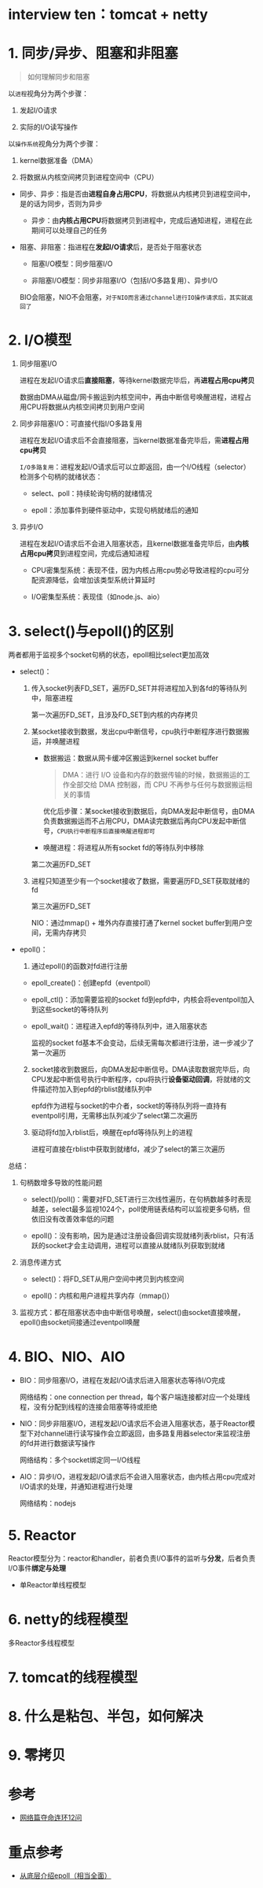 # interview ten：tomcat + netty

# **1. 同步/异步、阻塞和非阻塞**

> 如何理解同步和阻塞

以`进程`视角分为两个步骤：

1. 发起I/O请求

2. 实际的I/O读写操作

以`操作系统`视角分为两个步骤：

1. kernel数据准备（DMA）

2. 将数据从内核空间拷贝到进程空间中（CPU）

- 同步、异步：指是否由**进程自身占用CPU**，将数据从内核拷贝到进程空间中，是的话为同步，否则为异步

    - 异步：由**内核占用CPU**将数据拷贝到进程中，完成后通知进程，进程在此期间可以处理自己的任务

- 阻塞、非阻塞：指进程在**发起I/O请求**后，是否处于阻塞状态

    - 阻塞I/O模型：同步阻塞I/O

    - 非阻塞I/O模型：同步非阻塞I/O（包括I/O多路复用）、异步I/O

    BIO会阻塞，NIO不会阻塞，`对于NIO而言通过channel进行IO操作请求后，其实就返回了`

# **2. I/O模型**

1. 同步阻塞I/O

    进程在发起I/O请求后**直接阻塞**，等待kernel数据完毕后，再**进程占用cpu拷贝**

    数据由DMA从磁盘/网卡搬运到内核空间中，再由中断信号唤醒进程，进程占用CPU将数据从内核空间拷贝到用户空间

2. 同步非阻塞I/O：可直接代指I/O多路复用

    进程在发起I/O请求后不会直接阻塞，当kernel数据准备完毕后，需**进程占用cpu拷贝**

    `I/O多路复用`：进程发起I/O请求后可以立即返回，由一个I/O线程（selector）检测多个句柄的就绪状态：

    - select、poll：持续轮询句柄的就绪情况

    - epoll：添加事件到硬件驱动中，实现句柄就绪后的通知

3. 异步I/O

    进程在发起I/O请求后不会进入阻塞状态，且kernel数据准备完毕后，由**内核占用cpu拷贝**到进程空间，完成后通知进程

    - CPU密集型系统：表现不佳，因为内核占用cpu势必导致进程的cpu可分配资源降低，会增加该类型系统计算延时

    - I/O密集型系统：表现佳（如node.js、aio）

# **3. select()与epoll()的区别**

两者都用于监视多个socket句柄的状态，epoll相比select更加高效

- select()：

    1. 传入socket列表FD_SET，遍历FD_SET并将进程加入到各fd的等待队列中，阻塞进程

        第一次遍历FD_SET，且涉及FD_SET到内核的内存拷贝

    2. 某socket接收到数据，发出cpu中断信号，cpu执行中断程序进行数据搬运，并唤醒进程

        - 数据搬运：数据从网卡缓冲区搬运到kernel socket buffer

            > DMA：进行 I/O 设备和内存的数据传输的时候，数据搬运的工作全部交给 DMA 控制器，而 CPU 不再参与任何与数据搬运相关的事情

            优化后步骤：某socket接收到数据后，向DMA发起中断信号，由DMA负责数据搬运而不占用CPU，DMA读完数据后再向CPU发起中断信号，`CPU执行中断程序后直接唤醒进程即可`

        - 唤醒进程：将进程从所有socket fd的等待队列中移除

        第二次遍历FD_SET

    3. 进程只知道至少有一个socket接收了数据，需要遍历FD_SET获取就绪的fd

        第三次遍历FD_SET

        NIO：通过mmap() + 堆外内存直接打通了kernel socket buffer到用户空间，无需内存拷贝

- epoll()：

    1. 通过epoll()的函数对fd进行注册

    - epoll_create()：创建epfd（eventpoll）
    - epoll_ctl()：添加需要监视的socket fd到epfd中，内核会将eventpoll加入到这些socket的等待队列
    - epoll_wait()：进程进入epfd的等待队列中，进入阻塞状态

        监视的socket fd基本不会变动，后续无需每次都进行注册，进一步减少了第一次遍历

    2. socket接收到数据后，向DMA发起中断信号。DMA读取数据完毕后，向CPU发起中断信号执行中断程序，cpu将执行**设备驱动回调**，将就绪的文件描述符加入到epfd的rblist就绪队列中

        epfd作为进程与socket的中介者，socket的等待队列将一直持有eventpoll引用，无需移出队列减少了select第二次遍历

    3. 驱动将fd加入rblist后，唤醒在epfd等待队列上的进程

        进程可直接在rblist中获取到就绪fd，减少了select的第三次遍历

总结：

1. 句柄数增多导致的性能问题

    - select()/poll()：需要对FD_SET进行三次线性遍历，在句柄数越多时表现越差，select最多监视1024个，poll使用链表结构可以监视更多句柄，但依旧没有改善效率低的问题

    - epoll()：没有影响，因为是通过注册设备回调实现就绪列表rblist，只有活跃的socket才会主动调用，进程可以直接从就绪队列获取到就绪

2. 消息传递方式

    - select()：将FD_SET从用户空间中拷贝到内核空间

    - epoll()：内核和用户进程共享内存（mmap()）

3. 监视方式：都在阻塞状态中由中断信号唤醒，select()由socket直接唤醒，epoll()由socket间接通过eventpoll唤醒

# **4. BIO、NIO、AIO**

- BIO：同步阻塞I/O，进程在发起I/O请求后进入阻塞状态等待I/O完成

    网络结构：one connection per thread，每个客户端连接都对应一个处理线程，没有分配到线程的连接会阻塞等待或拒绝

- NIO：同步非阻塞I/O，进程发起I/O请求后不会进入阻塞状态，基于Reactor模型下对channel进行读写操作会立即返回，由多路复用器selector来监视注册的fd并进行数据读写操作

    网络结构：多个socket绑定同一I/O线程

- AIO：异步I/O，进程发起I/O请求后不会进入阻塞状态，由内核占用cpu完成对I/O请求的处理，并通知进程进行处理

    网络结构：nodejs

# **5. Reactor**

Reactor模型分为：reactor和handler，前者负责I/O事件的监听与**分发**，后者负责I/O事件**绑定与处理**

- 单Reactor单线程模型

# **6. netty的线程模型**

多Reactor多线程模型

# **7. tomcat的线程模型**

# **8. 什么是粘包、半包，如何解决**

# **9. 零拷贝**

# 参考

- [网络篇夺命连环12问](https://mp.weixin.qq.com/s?__biz=MzkzNTEwOTAxMA==&mid=2247488227&idx=1&sn=36587eab67d87824179dd5edda3533db&chksm=c2b25a1ef5c5d308ae02ba5a2e5922738fd43305faf74c41320272acecc77d6a155eb50ad33a&token=982147105&lang=zh_CN&scene=21#wechat_redirect)

# 重点参考
- [从底层介绍epoll（相当全面）](https://www.toutiao.com/i6683264188661367309/)